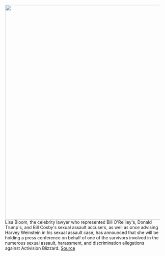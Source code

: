 <img src='https://cdn.vox-cdn.com/thumbor/JxHJnXnO-7qHufPxWdSd8sMYn9s=/0x0:4200x2653/1200x800/filters:focal(1764x991:2436x1663)/cdn.vox-cdn.com/uploads/chorus_image/image/70241908/1234303856.0.jpg' width='700px' /><br/>
Lisa Bloom, the celebrity lawyer who represented Bill O'Reilley's, Donald Trump's, and Bill Cosby's sexual assault accusers, as well as once advising Harvey Weinstein in his sexual assault case, has announced that she will be holding a press conference on behalf of one of the survivors involved in the numerous sexual assault, harassment, and discrimination allegations against Activision Blizzard.
<a href='https://www.theverge.com/2021/12/7/22822948/harvey-weinstein-lawyer-lisa-bloom-press-conference-activision-blizzard-harassment-victim'> Source <a/>